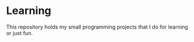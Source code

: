 # Learning

This repository holds my small programming projects that I do for learning or just fun.

